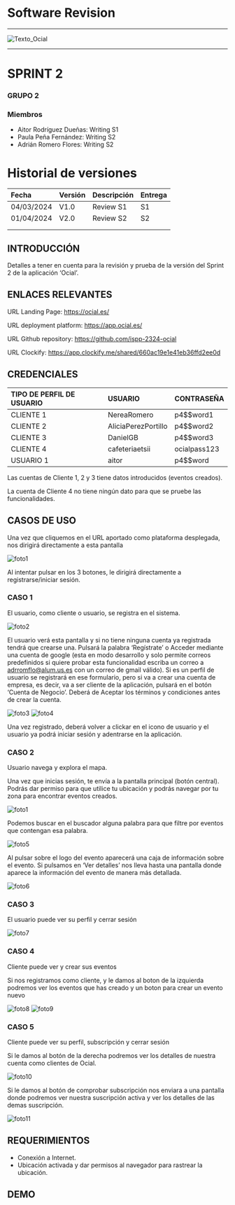 ﻿# Software Revision
---

<MDXLayout>
  <img src="https://github.com/ispp-2324-ocial/KB/blob/main/assets/Texto_Ocial.png?raw=true" alt="Texto_Ocial" className="img-centered img-custom-height" />
</MDXLayout>

---

# SPRINT 2


### GRUPO 2

### Miembros

- Aitor Rodríguez Dueñas: Writing S1
- Paula Peña Fernández: Writing S2
- Adrián Romero Flores: Writing S2


# **Historial de versiones**

|Fecha|Versión|Descripción |Entrega|
| :- | :- | :- | :- |
|04/03/2024|V1.0|Review S1|S1|
|01/04/2024|V2.0|Review S2|S2|
|||||
|||||


## INTRODUCCIÓN

Detalles a tener en cuenta para la revisión y prueba de la versión del Sprint 2 de la aplicación ‘Ocial’.

## ENLACES RELEVANTES

URL Landing Page: <https://ocial.es/> 

URL deployment platform: <https://app.ocial.es/> 

URL Github repository: <https://github.com/ispp-2324-ocial> 

URL Clockify: <https://app.clockify.me/shared/660ac19e1e41eb36ffd2ee0d> 

## CREDENCIALES

|TIPO DE PERFIL DE USUARIO|USUARIO|CONTRASEÑA|
| :- | :- | :- |
|CLIENTE 1|NereaRomero|p4$$word1|
|CLIENTE 2|AliciaPerezPortillo|p4$$word2|
|CLIENTE 3|DanielGB|p4$$word3|
|CLIENTE 4|cafeteriaetsii|ocialpass123|
|USUARIO 1|aitor|p4$$word|

Las cuentas de Cliente 1, 2 y 3 tiene datos introducidos (eventos creados).

La cuenta de Cliente 4 no tiene ningún dato para que se pruebe las funcionalidades.

## CASOS DE USO
Una vez que cliquemos en el URL aportado como plataforma desplegada, nos dirigirá directamente a esta pantalla

![foto1](../../static/img/land.png)

Al intentar pulsar en los 3 botones, le dirigirá directamente a registrarse/iniciar sesión.
### CASO 1
El usuario, como cliente o usuario, se registra en el sistema. 

![foto2](../../static/img/login.png)

El usuario verá esta pantalla y si no tiene ninguna cuenta ya registrada tendrá que crearse una. Pulsará la palabra ‘Regístrate’ o Acceder mediante una cuenta de google (esta en modo desarrollo y solo permite correos predefinidos si quiere probar esta funcionalidad escriba un correo a adrromflo@alum.us.es con un correo de gmail válido). Si es un perfil de usuario se registrará en ese formulario, pero si va a crear una cuenta de empresa, es decir, va a ser cliente de la aplicación, pulsará en el botón ‘Cuenta de Negocio’. Deberá de Aceptar los términos y condiciones antes de crear la cuenta.

![foto3](../../static/img/registeruser.png)
![foto4](../../static/img/registerclient.png)


Una vez registrado, deberá volver a clickar en el icono de usuario y el usuario ya podrá iniciar sesión y adentrarse en la aplicación.

### CASO 2

Usuario navega y explora el mapa.

Una vez que inicias sesión, te envía a la pantalla principal (botón central). Podrás dar permiso para que utilice tu ubicación y podrás navegar por tu zona para encontrar eventos creados.

![foto1](../../static/img/land.png)

Podemos buscar en el buscador alguna palabra para que filtre por eventos que contengan esa palabra.

![foto5](../../static/img/buscar.png)

Al pulsar sobre el logo del evento aparecerá una caja de información sobre el evento. Si pulsamos en ‘Ver detalles’ nos lleva hasta una pantalla donde aparece la información del evento de manera más detallada.

![foto6](../../static/img/detailsevento.png)

###
### CASO 3
El usuario puede ver su perfil y cerrar sesión

![foto7](../../static/img/userlogout.png)


### CASO 4
Cliente puede ver y crear sus eventos

Si nos registramos como cliente, y le damos al boton de la izquierda podremos ver los eventos que has creado y un boton para crear un evento nuevo

![foto8](../../static/img/detailsclient.png)
![foto9](../../static/img/createevent.png)

### CASO 5
Cliente puede ver su perfil, subscripción y cerrar sesión

Si le damos al botón de la derecha podremos ver los detalles de nuestra cuenta como clientes de Ocial.

![foto10](../../static/img/dataclient.png)

Si le damos al botón de comprobar subscripción nos enviara a una pantalla donde podremos ver nuestra suscripción activa y ver los detalles de las demas suscripción.

![foto11](../../static/img/subs.png)


## REQUERIMIENTOS
- Conexión a Internet.
- Ubicación activada y dar permisos al navegador para rastrear la ubicación.

## DEMO